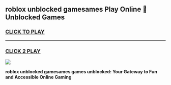 
## roblox unblocked gamesames Play Online 👋 Unblocked Games
<h3>
<a href="https://premium.freeplayer.one?title=roblox_unblocked_gamesames&ref=19F">CLICK TO PLAY</a></h3>
<hr>

<h3>
<a href="https://premium.freeplayer.one?title=roblox_unblocked_gamesames&ref=19F">CLICK 2 PLAY</a>
  
</h3>

<a href="https://premium.freeplayer.one?title=roblox_unblocked_gamesames&ref=19F"><img src="https://clearcache.store/games.png"></a>


**roblox unblocked gamesames games unblocked: Your Gateway to Fun and Accessible Online Gaming**

